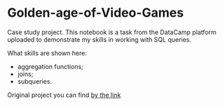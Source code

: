 # Golden-age-of-Video-Games

Case study project.
This notebook is a task from the DataCamp platform uploaded to demonstrate my skills in working with SQL queries.

What skills are shown here:
- aggregation functions;
- joins;
- subqueries.

Original project you can find [by the link](https://app.datacamp.com/learn/projects/1413)
